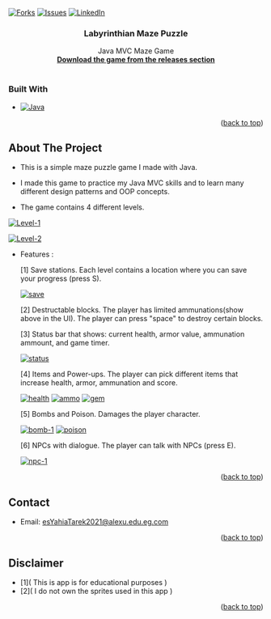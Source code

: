 <!-- Improved compatibility of back to top link: See: https://github.com/othneildrew/Best-README-Template/pull/73 -->

<a name="readme-top"></a>

[![Forks][forks-shield]][forks-url]  [![Issues][issues-shield]][issues-url]  [![LinkedIn][linkedin-shield]][linkedin-url]

<!-- PROJECT LOGO -->
</div>

<h3 align="center">Labyrinthian Maze Puzzle</h3>

<p align="center">
    Java MVC Maze Game
    <br />
    <a href="https://github.com/YahiaEng/java-ui-puzzle/releases/tag/Game"><strong>Download the game from the releases section</strong></a>
    <br />
    <br />
  </p>
</div>

### Built With

* [![Java](https://img.shields.io/badge/Java-orange?style=for-the-badge&logo=oracle&logoColor=white)](https://www.java.com/en/)


<p align="right">(<a href="#readme-top">back to top</a>)</p>


<!-- ABOUT THE PROJECT -->

## About The Project

* This is a simple maze puzzle game I made with Java. 

* I made this game to practice my Java MVC skills and to learn many different design patterns and OOP concepts.

* The game contains 4 different levels.

[![Level-1][level-1]](https://res.cloudinary.com/rehost/image/upload/v1681099334/level2_lsqra3.png)

[![Level-2][level-2]](https://res.cloudinary.com/rehost/image/upload/v1681099536/level5_tury38.png)

* Features :

  [1] Save stations. Each level contains a location where you can save your progress (press S).
  
   [![save][save]](https://res.cloudinary.com/rehost/image/upload/v1681099913/save_station_i7ipgv.gif)

  [2] Destructable blocks. The player has limited ammunations(show above in the UI). The player can press "space" to destroy certain blocks.

  [3] Status bar that shows: current health, armor value, ammunation ammount, and game timer.
  
  [![status][status]](https://res.cloudinary.com/rehost/image/upload/v1681100701/Status-bar_mhzy6r.png)

  [4] Items and Power-ups. The player can pick different items that increase health, armor, ammunation and score.

   [![health][health]](https://res.cloudinary.com/rehost/image/upload/v1681099849/health_wt2086.gif)  [![ammo][ammo]](https://res.cloudinary.com/rehost/image/upload/v1681099855/magic_v1ycgs.gif)  [![gem][gem]](https://res.cloudinary.com/rehost/image/upload/v1681099861/blue_gem_wwcqma.gif)

  [5] Bombs and Poison. Damages the player character.

   [![bomb-1][bomb-1]](https://res.cloudinary.com/rehost/image/upload/v1681099876/skull_bomb_yzpjsu.gif)  [![poison][poison]](https://res.cloudinary.com/rehost/image/upload/v1681099881/posion_tqjkj5.gif)

  [6] NPCs with dialogue. The player can talk with NPCs (press E).

  [![npc-1][npc-1]](https://res.cloudinary.com/rehost/image/upload/v1681099563/dialogue2_ndvhbx.png)


<p align="right">(<a href="#readme-top">back to top</a>)</p>



<!-- CONTACT -->

## Contact

* Email: esYahiaTarek2021@alexu.edu.eg.com

<p align="right">(<a href="#readme-top">back to top</a>)</p>

<!-- ACKNOWLEDGMENTS -->

## Disclaimer

* [1]( This is app is for educational purposes )
* [2]( I do not own the sprites used in this app )

<p align="right">(<a href="#readme-top">back to top</a>)</p>

<!-- MARKDOWN LINKS & IMAGES -->

<!-- https://www.markdownguide.org/basic-syntax/#reference-style-links -->

[contributors-shield]: https://img.shields.io/github/contributors/YahiaEng/java-ui-puzzle.svg?style=for-the-badge
[contributors-url]: https://github.com/YahiaEng/java-ui-puzzle/graphs/contributors
[forks-shield]: https://img.shields.io/github/forks/YahiaEng/java-ui-puzzle.svg?style=for-the-badge
[forks-url]: https://github.com/YahiaEng/java-ui-puzzle/network/members
[stars-shield]: https://img.shields.io/github/stars/YahiaEng/java-ui-puzzle.svg?style=for-the-badge
[stars-url]: https://github.com/YahiaEng/java-ui-puzzle/stargazers
[issues-shield]: https://img.shields.io/github/issues/YahiaEng/java-ui-puzzle.svg?style=for-the-badge
[issues-url]: https://github.com/YahiaEng/java-ui-puzzle/issues
[license-shield]: https://img.shields.io/github/license/YahiaEng/java-ui-puzzle.svg?style=for-the-badge
[license-url]: https://github.com/YahiaEng/java-ui-puzzle/blob/master/LICENSE.txt
[linkedin-shield]: https://img.shields.io/badge/-LinkedIn-black.svg?style=for-the-badge&logo=linkedin&colorB=555
[linkedin-url]: https://linkedin.com/in/yahia-tarek-118716268
[level-1]: https://res.cloudinary.com/rehost/image/upload/v1681099334/level2_lsqra3.png
[level-2]: https://res.cloudinary.com/rehost/image/upload/v1681099536/level5_tury38.png
[status]: https://res.cloudinary.com/rehost/image/upload/v1681100701/Status-bar_mhzy6r.png
[npc-1]: https://res.cloudinary.com/rehost/image/upload/v1681099563/dialogue2_ndvhbx.png
[health]: https://res.cloudinary.com/rehost/image/upload/v1681099849/health_wt2086.gif
[ammo]: https://res.cloudinary.com/rehost/image/upload/v1681099855/magic_v1ycgs.gif
[gem]: https://res.cloudinary.com/rehost/image/upload/v1681099861/blue_gem_wwcqma.gif
[bomb-1]: https://res.cloudinary.com/rehost/image/upload/v1681099876/skull_bomb_yzpjsu.gif
[poison]: https://res.cloudinary.com/rehost/image/upload/v1681099881/posion_tqjkj5.gif
[save]: https://res.cloudinary.com/rehost/image/upload/v1681099913/save_station_i7ipgv.gif

